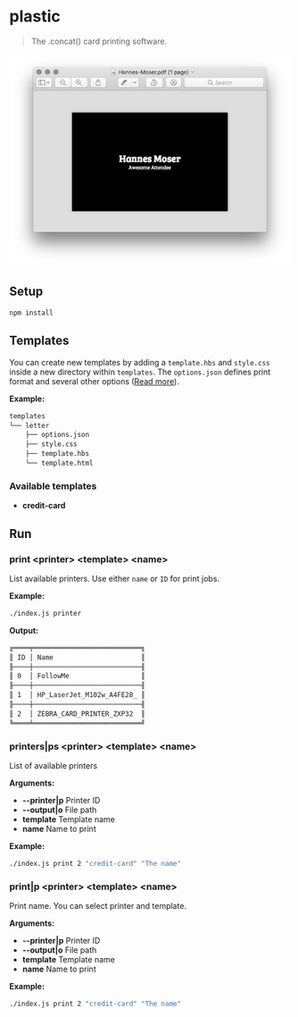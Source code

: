 # plastic

> The .concat() card printing software.

![](./docs/images/card.png)

## Setup

```bash
npm install
```

## Templates

You can create new templates by adding a `template.hbs` and `style.css` inside a new
directory within `templates`. The `options.json` defines print format and several other
options ([Read more](https://www.npmjs.com/package/html-pdf#options)).

**Example:**

```bash
templates
└── letter
    ├── options.json
    ├── style.css
    ├── template.hbs
    └── template.html
```

### Available templates

* **credit-card**

## Run

### print &lt;printer&gt; &lt;template&gt; &lt;name&gt;

List available printers. Use either `name` or `ID` for print jobs.

**Example:**

```bash
./index.js printer
```

**Output:**

```bash
╔════╤═══════════════════════════╗
║ ID │ Name                      ║
╟────┼───────────────────────────╢
║ 0  │ FollowMe                  ║
╟────┼───────────────────────────╢
║ 1  │ HP_LaserJet_M102w_A4FE28_ ║
╟────┼───────────────────────────╢
║ 2  │ ZEBRA_CARD_PRINTER_ZXP32  ║
╚════╧═══════════════════════════╝
```

### printers|ps &lt;printer&gt; &lt;template&gt; &lt;name&gt;

List of available printers

**Arguments:**

* **--printer|p** Printer ID
* **--output|o** File path
* **template** Template name
* **name** Name to print

**Example:**

```bash
./index.js print 2 "credit-card" "The name"
```

### print|p &lt;printer&gt; &lt;template&gt; &lt;name&gt;

Print name. You can select printer and template.

**Arguments:**

* **--printer|p** Printer ID
* **--output|o** File path
* **template** Template name
* **name** Name to print

**Example:**

```bash
./index.js print 2 "credit-card" "The name"
```